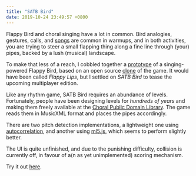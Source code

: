 ```yaml
---
title: "SATB Bird"
date: 2019-10-24 23:49:57 +0800
---
```


Flappy Bird and choral singing have a lot in common.
Bird analogies, gestures, calls, and [songs](https://www.youtube.com/watch?v=4gCI3ySNNDU) are common in warmups, and in both activities, you are trying to steer a small flapping thing along a fine line through (your) pipes, backed by a lush (musical) landscape.

To make that less of a reach, I cobbled together a [prototype](https://github.com/dariusf/satb-bird) of a singing-powered Flappy Bird, based on an open source [clone](https://github.com/xviniette/FlappyLearning) of the game.
It would have been called _Flappy Lips_, but I settled on _SATB Bird_ to tease the upcoming multiplayer edition.

Like any rhythm game, SATB Bird requires an abundance of levels. Fortunately, people have been designing levels for _hundreds of years_ and making them freely available at the [Choral Public Domain Library](https://www.cpdl.org/wiki/).
The game reads them in MusicXML format and places the pipes accordingly.

There are two pitch detection implementations, a lightweight one using [autocorrelation](https://developer.microsoft.com/en-us/microsoft-edge/testdrive/demos/webaudiotuner/), and another using [ml5.js](https://ml5js.org/), which seems to perform slightly better.

The UI is quite unfinished, and due to the punishing difficulty, collision is currently off, in favour of a(n as yet unimplemented) scoring mechanism.

<!-- I haven't worked on it for a while so I decided to publish it. -->

Try it out [here](https://dariusf.github.io/satb-bird/).
